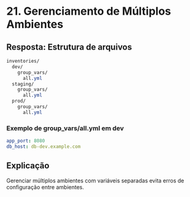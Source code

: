 # 21. Gerenciamento de Múltiplos Ambientes

## Resposta: Estrutura de arquivos

```css
inventories/
  dev/
    group_vars/
      all.yml
  staging/
    group_vars/
      all.yml
  prod/
    group_vars/
      all.yml
```

### Exemplo de group_vars/all.yml em dev

```yaml
app_port: 8080
db_host: db-dev.example.com
```

## Explicação
Gerenciar múltiplos ambientes com variáveis separadas evita erros de configuração entre ambientes.

